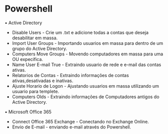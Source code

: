 # Powershell

• Active Directory

 - Disable Users - Crie um .txt e adicione todas a contas que deseja desabilitar em massa.
 - Import User Groups - Importando usuarios em massa para dentro de um grupo do Active Directory.
 - Computers Move Groups - Movendo computadores em massa para uma OU expecifica.
 - Name User E-mail True - Extraindo usuario de rede e e-mail das contas ativas.
 - Relatorios de Contas - Extraindo informações de contas ativas,desativadas e inativas.
 - Ajuste Horario de Logon - Ajustando usuarios em massa utilizando um usuario para templete.
 - Computers Olds - Extraindo informações de Computadores antigos do Active Directory.

• Microsoft Office 365

 - Connect Office 365 Exchange - Conectando no Exchange Online.
 - Envio de E-mail - enviando e-mail através do Powershell.